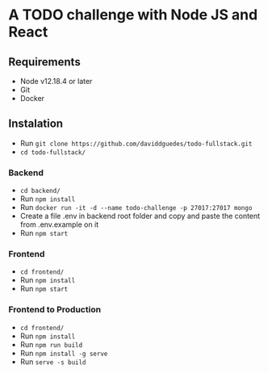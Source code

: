 # A TODO challenge with Node JS and React

## Requirements
* Node v12.18.4 or later
* Git
* Docker

## Instalation
* Run `git clone https://github.com/daviddguedes/todo-fullstack.git`
* `cd todo-fullstack/`

### Backend
* `cd backend/`
* Run `npm install`
* Run `docker run -it -d --name todo-challenge -p 27017:27017 mongo`
* Create a file .env in backend root folder and copy and paste the content from .env.example on it
* Run `npm start`

### Frontend
* `cd frontend/`
* Run `npm install`
* Run `npm start`

### Frontend to Production
* `cd frontend/`
* Run `npm install`
* Run `npm run build`
* Run `npm install -g serve`
* Run `serve -s build`
